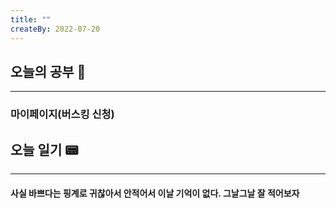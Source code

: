 ```yaml
---
title: ""
createBy: 2022-07-20
---
```

## 오늘의 공부 🎉
---
### 마이페이지(버스킹 신청)


## 오늘 일기 📟
---
#### 사실 바쁘다는 핑계로 귀찮아서 안적어서 이날 기억이 없다. 그날그날 잘 적어보자

